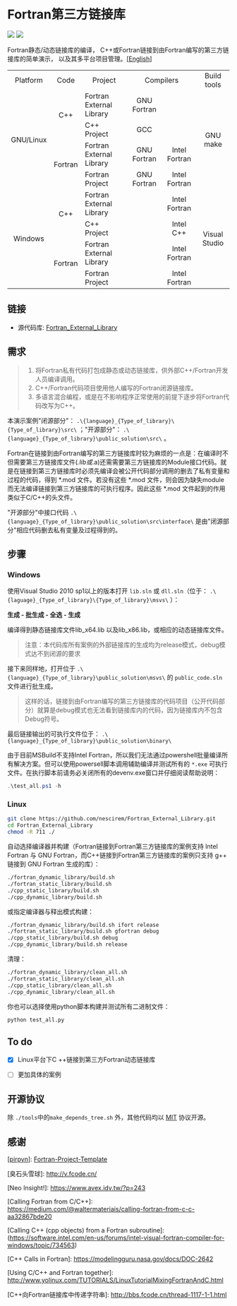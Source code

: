 # Fortran第三方链接库

![](https://img.shields.io/badge/platform-linux%20|%20windows-lightgrey.svg) ![](https://img.shields.io/badge/license-MIT-blue.svg)

Fortran静态/动态链接库的编译，
C++或Fortran链接到由Fortran编写的第三方链接库的简单演示，
以及其多平台项目管理。[[English](./README.md)]

<table>
 <tr align="center">
  <td>Platform</td>
  <td>Code</td>
  <td>Project</td>
  <td colspan=2>Compilers</td>
  <td>Build tools</td>
 </tr>
 <tr>
  <td rowspan=4 align="center">GNU/Linux</td>
  <td rowspan=2 align="center">C++</td>
  <td>Fortran External Library</td>
  <td align="center">GNU Fortran</td>
  <td align="center"></td>
  <td rowspan=4 align="center">GNU make</td>
 </tr>
 <tr>
  <td>C++ Project</td>
  <td align="center">GCC</td>
  <td align="center"></td>
 </tr>
 <tr>
  <td rowspan=2 align="center">Fortran</td>
  <td>Fortran External Library</td>
  <td align="center">GNU Fortran</td>
  <td align="center">Intel Fortran</td>
 </tr>
 <tr>
  <td>Fortran Project</td>
  <td align="center">GNU Fortran</td>
  <td align="center">Intel Fortran</td>
 </tr>
 <tr>
  <td rowspan=4 align="center">Windows</td>
  <td rowspan=2 align="center">C++</td>
  <td>Fortran External Library</td>
  <td align="center"></td>
  <td align="center">Intel Fortran</td>
  <td rowspan=4 align="center">Visual Studio</td>
 </tr>
 <tr>
  <td>C++ Project</td>
  <td align="center"></td>
  <td align="center">Intel C++</td>
 </tr>
 <tr>
  <td rowspan=2 align="center">Fortran</td>
  <td>Fortran External Library</td>
  <td align="center"></td>
  <td align="center">Intel Fortran</td>
 </tr>
 <tr>
  <td>Fortran Project</td>
  <td align="center"></td>
  <td align="center">Intel Fortran</td>
 </tr>
</table>


## 链接

- 源代码库: [Fortran_External_Library](https://github.com/nescirem/Fortran_External_Library)



## 需求

> 1. 将Fortran私有代码打包成静态或动态链接库，供外部C++/Fortran开发人员编译调用。
> 2. C++/Fortran代码项目使用他人编写的Fortran闭源链接库。
> 3. 多语言混合编程，或是在不影响程序正常使用的前提下逐步将Fortran代码改写为C++。

本演示案例"闭源部分"： `.\{language}_{Type_of_library}\{Type_of_library}\src\` ；"开源部分"：  `.\{language}_{Type_of_library}\public_solution\src\` 。

Fortran在链接到由Fortran编写的第三方链接库时较为麻烦的一点是：在编译时不但需要第三方链接库文件(*.lib或*.a)还需需要第三方链接库的Module接口代码。就是在链接到第三方链接库时必须先编译会被公开代码部分调用的删去了私有变量和过程的代码，得到 *.mod 文件。若没有这些 *.mod 文件，则会因为缺失module而无法编译链接到第三方链接库的可执行程序。因此这些 *.mod 文件起到的作用类似于C/C++的头文件。

"开源部分"中接口代码 `.\{language}_{Type_of_library}\public_solution\src\interface\` 是由"闭源部分"相应代码删去私有变量及过程得到的。



## 步骤

### Windows

使用Visual Studio 2010 sp1以上的版本打开 `lib.sln` 或 `dll.sln`（位于： `.\{laguage}_{Type_of_library}\{Type_of_library}\msvs\` ）：

**生成 - 批生成 - 全选 - 生成**

编译得到静态链接库文件lib_x64.lib 以及lib_x86.lib，或相应的动态链接库文件。

> 注意：本代码库所有案例的外部链接库的生成均为release模式，debug模式达不到闭源的要求

接下来同样地，打开位于 `.\{language}_{Type_of_library}\public_solution\msvs\` 的 `public_code.sln` 文件进行批生成。

> 这样的话，链接到由Fortran编写的第三方链接库的代码项目（公开代码部分）就算是debug模式也无法看到链接库内的代码，因为链接库内不包含Debug符号。

最后链接输出的可执行文件位于： `.\{language}_{Type_of_library}\public_solution\binary\`

由于目前MSBuild不支持Intel Fortran，所以我们无法通过powershell批量编译所有解决方案。但可以使用powersell脚本调用辅助编译并测试所有的 `*.exe` 可执行文件。在执行脚本前请务必关闭所有的devenv.exe窗口并仔细阅读帮助说明：

```powershell
.\test_all.ps1 -h
```

### Linux

```bash
git clone https://github.com/nescirem/Fortran_External_Library.git
cd Fortran_External_Library
chmod -R 711 ./
```

自动选择编译器并构建（Fortran链接到Fortran第三方链接库的案例支持 Intel Fortran 与 GNU Fortran，而C++链接到Fortran第三方链接库的案例只支持 g++ 链接到 GNU Fortran 生成的库）：

```bash
./fortran_dynamic_library/build.sh
./fortran_static_library/build.sh
./cpp_static_library/build.sh
./cpp_dynamic_library/build.sh
```

或指定编译器与释出模式构建：

```bash
./fortran_dynamic_library/build.sh ifort release
./fortran_static_library/build.sh gfortran debug
./cpp_static_library/build.sh debug
./cpp_dynamic_library/build.sh release
```

清理：

```bash
./fortran_dynamic_library/clean_all.sh
./fortran_static_library/clean_all.sh
./cpp_static_library/clean_all.sh
./cpp_dynamic_library/clean_all.sh
```

你也可以选择使用python脚本构建并测试所有二进制文件：

```python
python test_all.py
```



## To do

- [x] Linux平台下C ++链接到第三方Fortran动态链接库
- [ ] 更加具体的案例



## 开源协议

除 `./tools`中的`make_depends_tree.sh` 外，其他代码均以 [MIT](./LICENSE) 协议开源。



## 感谢

[[pirpyn](https://github.com/pirpyn)]: [Fortran-Project-Template](https://github.com/pirpyn/Fortran-Project-Template)

\[臭石头雪球]: http://v.fcode.cn/

\[Neo Insight!]: https://www.avex.idv.tw/?p=243

\[Calling Fortran from C/C++]: https://medium.com/@waltermateriais/calling-fortran-from-c-c-aa32867bde20

\[Calling C++ (cpp objects) from a Fortran subroutine]: (https://software.intel.com/en-us/forums/intel-visual-fortran-compiler-for-windows/topic/734563)

\[C++ Calls in Fortran]: https://modelingguru.nasa.gov/docs/DOC-2642

\[Using C/C++ and Fortran together]: http://www.yolinux.com/TUTORIALS/LinuxTutorialMixingFortranAndC.html

\[C++向Fortran链接库中传递字符串]: http://bbs.fcode.cn/thread-1117-1-1.html

